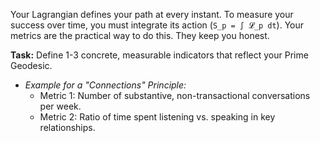 Your Lagrangian defines your path at every instant. To measure your success over time, you must integrate its action (`S_p = ∫ 𝓛_p dt`). Your metrics are the practical way to do this. They keep you honest.

**Task:** Define 1-3 concrete, measurable indicators that reflect your Prime Geodesic.
*   *Example for a "Connections" Principle:*
    *   Metric 1: Number of substantive, non-transactional conversations per week.
    *   Metric 2: Ratio of time spent listening vs. speaking in key relationships.